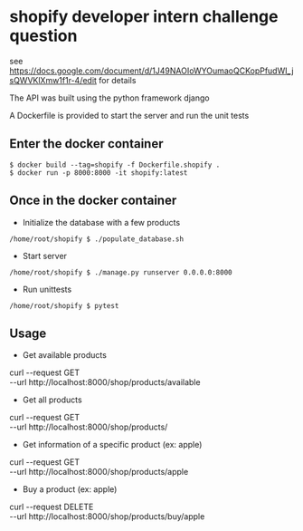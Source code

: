 # shopify developer intern challenge question
see https://docs.google.com/document/d/1J49NAOIoWYOumaoQCKopPfudWI_jsQWVKlXmw1f1r-4/edit for details

The API was built using the python framework django

A Dockerfile is provided to start the server and run the unit tests

## Enter the docker container

```
$ docker build --tag=shopify -f Dockerfile.shopify .
$ docker run -p 8000:8000 -it shopify:latest
```

## Once in the docker container 

* Initialize the database with a few products
```
/home/root/shopify $ ./populate_database.sh
```

* Start server
```
/home/root/shopify $ ./manage.py runserver 0.0.0.0:8000
```

* Run unittests
```
/home/root/shopify $ pytest
```

## Usage

* Get available products

curl --request GET \
  --url http://localhost:8000/shop/products/available

* Get all products

curl --request GET \
  --url http://localhost:8000/shop/products/

* Get information of a specific product (ex: apple)

curl --request GET \
  --url http://localhost:8000/shop/products/apple

* Buy a product (ex: apple)
 
curl --request DELETE \
  --url http://localhost:8000/shop/products/buy/apple